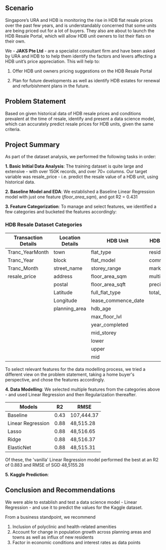 ## Scenario
Singapore’s URA and HDB is monitoring the rise in HDB flat resale prices over the past few years, and is understandably concerned that some units are being priced out for a lot of buyers. 
They also are about to launch the HDB Resale Portal, which will allow HDB unit owners to list their flats on their own.

We - **JAKS Pte Ltd** - are a specialist consultant firm and have been asked by URA and HDB to to help them identify the factors and levers affecting a HDB unit’s price appreciation. 
This will help to:


1. Offer HDB unit owners pricing suggestions on the HDB Resale Portal


2. Plan for future developments as well as identify HDB estates for renewal and refurbishment plans in the future.

## Problem Statement
Based on given historical data of HDB resale prices and conditions prevalent at the time of resale, identify and present a data science model, which can accurately predict resale prices for HDB units, given the same criteria.

## Project Summary
As part of the dataset analysis, we performed the following tasks in order:

**1. Basic Initial Data Analysis**:
The training dataset is quite large and extensive - with over 150K records, and over 70+ columns.
Our target variable was resale_price - i.e. predict the resale value of a HDB unit, using historical data.

**2. Baseline Model and EDA**: We established a Baseline Linear Regression model with just one feature (_floor_area_sqm_), and got R2 = 0.431

**3. Feature Categorization**:
To manage and select features, we identified a few categories and bucketed the features accordingly:
### HDB Resale Dataset Categories

|Transaction Details|Location Details|HDB Unit|HDB Block Utilities|HDB Units sold/rented|Nearby Amenities|Transportation|Education|
|-|-|-|-|-|-|-|-|
| Tranc_YearMonth|town|flat_type|residential|1room_sold|Mall_Nearest_Distance| mrt_nearest_distance| pri_sch_nearest_distance|
| Tranc_Year| block| flat_model| commercial| 2room_sold| Mall_Within_500m| mrt_name| pri_sch_name|
| Tranc_Month| street_name| storey_range| market_hawker| 3room_sold| Mall_Within_1km| bus_interchange| vacancy|
|resale_price| address| floor_area_sqm| multistorey_carpark| 4room_sold| Mall_Within_2km| mrt_interchange| pri_sch_affiliation|
|| postal| floor_area_sqft| precinct_pavilion| 5room_sold| Hawker_Nearest_Distance| mrt_latitude| pri_sch_latitude|
|| Latitude| full_flat_type| total_dwelling_units| exec_sold| Hawker_Within_500m| mrt_longitude| pri_sch_longitude|
|| Longitude| lease_commence_date|| multigen_sold| Hawker_Within_1km| bus_stop_nearest_distance | sec_sch_nearest_dist|
|| planning_area| hdb_age|| studio_apartment_sold| Hawker_Within_2km| bus_stop_name| sec_sch_name|
||| max_floor_lvl|| 1room_rental| hawker_food_stalls| bus_stop_latitude | cutoff_point|
||| year_completed|| 2room_rental| hawker_market_stalls| bus_stop_longitude| affiliation|
||| mid_storey|| 3room_rental||| sec_sch_latitude|
||| lower|| other_room_rental||| sec_sch_longitude|
||| upper||||||
||| mid||||||

To select relevant features for the data modelling process, we tried a different view on the problem statement, taking a home buyer's perspective, and chose the features accordingly.

**4. Data Modelling**:
We selected multiple features from the categories above - and used Linear Regression and then Regularization thereafter.


|Models|R2|RMSE|
|-|-|-|
|Baseline|0.43|107,444.37|
|Linear Regression|0.88|48,515.28|
|Lasso|0.88|48,516.65|
|Ridge|0.88|48,516.37|
|ElasticNet|0.88|48,515.31|

Of these, the 'vanilla' Linear Regression model performed the best at an R2 of 0.883 and RMSE of SGD 48,5155.28

**5. Kaggle Prediction**:

## Conclusion and Recommendations

We were able to establish and test a data science model - Linear Regression - and use it to predict the values for the Kaggle dataset.

From a business standpoint, we recommend

1. Inclusion of polyclinic and health-related amenities
2. Account for change in population growth across planning areas and towns as well as influx of new residents
3. Factor in economic conditions and interest rates as data points
